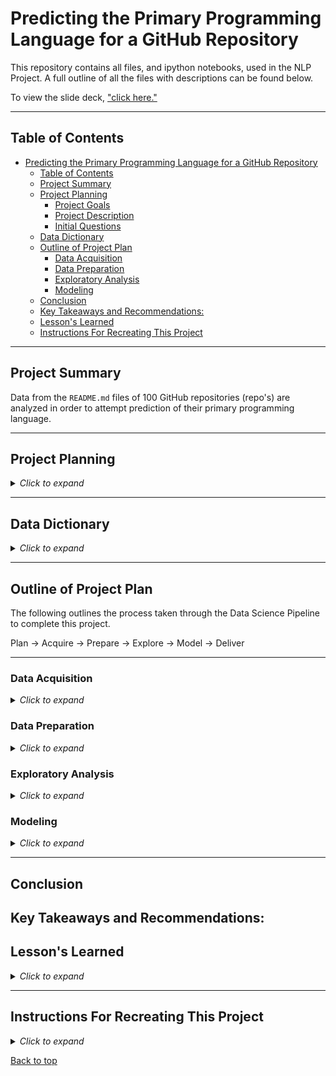 # Predicting the Primary Programming Language for a GitHub Repository

This repository contains all files, and ipython notebooks, used in the NLP Project. A full outline of all the files with descriptions can be found below.

To view the slide deck, ["click here."](https://docs.google.com/presentation/d/1I_QQLWC0TRMOb0x_x64Gjn7MMuG_94kd-X5K00pr4kY/edit?usp=sharing) 


___

## Table of Contents

- [Predicting the Primary Programming Language for a GitHub Repository](#predicting-the-primary-programming-language-for-a-github-repository)
  - [Table of Contents](#table-of-contents)
  - [Project Summary](#project-summary)
  - [Project Planning](#project-planning)
    - [Project Goals](#project-goals)
    - [Project Description](#project-description)
    - [Initial Questions](#initial-questions)
  - [Data Dictionary](#data-dictionary)
  - [Outline of Project Plan](#outline-of-project-plan)
    - [Data Acquisition](#data-acquisition)
    - [Data Preparation](#data-preparation)
    - [Exploratory Analysis](#exploratory-analysis)
    - [Modeling](#modeling)
  - [Conclusion](#conclusion)
  - [Key Takeaways and Recommendations:](#key-takeaways-and-recommendations)
  - [Lesson's Learned](#lessons-learned)
  - [Instructions For Recreating This Project](#instructions-for-recreating-this-project)

___

## Project Summary

Data from the `README.md` files of 100 GitHub repositories (repo's) are analyzed in order to attempt prediction of their primary programming language.

___

## Project Planning

<details><summary><i>Click to expand</i></summary>

### Project Goals

Determine the primary programming language of a GitHub repository by using natural language processing (NLP) techniques on their `README.md`.

### Project Description

GitHub is where over 83 million developers shape the future of software, together. This software is hosted on the site in "repositories". Aside from from acting as a home for open source coding, GitHub offers several interesting features in the repo's. One particular feature, that we will be investigating in this project, is the programming language percentage.

The programming language percentage is an infographic on the home page of every repo on GitHub. It indicates the percentage of each programming language in that particular repo. For most repo's there is a clear primary programming language (many have only 1 language).

Another common attribute of GitHub repo's is the `README.md`. The `README.md` is a file that generally contains an introduction to the repo, explains the purpose of the code, and shares instructions for running the code.

In this project, we will attempt to use data from the `README.md` to predict what language that repo is primarilly coded in. We are specifically interested in repo's related to the search term "bitcoin". We use the top 500 results for the search term "bitcoin" to obtain the data used for this project.

### Initial Questions

1. Can we predict the programming language of a repo by using NLP on the `README.md`?
2. Is there a statistically significant difference between `README.md` lengths for the top 3 most common languages?
3. Can the presence of certain keywords be used to identify the main programming language for a repository?
4. Are there bi-grams that are unique to one of the top 3 most common programming languages?
5. Is there a statistically significant difference in sentiment analysis between `REAMDE.md` files for the top 3 most common languages?

</details>

___

## Data Dictionary

<details><summary><i>Click to expand</i></summary>


| Variable              | Meaning      |
| --------------------- | ------------ |
| repo | Path to repository on github.com |
| language | Primary programming language in repository |
| readme | Contains full contents of the repository's "README.md" |
| clean | Contains the normalized, and tokenized, contents of the repository's "README.md" with stopwords removed |
| stemmed | Contains the stemmed words from the clean "README.md" text |
| lemmatized | Contains the lemmatized words from the clean "README.md" text |
| contains_python_keywords | Whether or not a README contains keywords common to Python repositories |
| contains_cpp_keywords | Whether or not a README contains keywords common to C++ repositories |
| contains_js_keywords | Whether or not a README contains keywords common to JavaScript repositories |

</details>

___

## Outline of Project Plan

The following outlines the process taken through the Data Science Pipeline to complete this project.

Plan &#8594; Acquire &#8594; Prepare &#8594; Explore &#8594; Model &#8594; Deliver

---
### Data Acquisition

<details><summary><i>Click to expand</i></summary>

**Acquisition Files:**

- acquire_urls.ipynb: Contains instructions for pulling a list of repository URLs matching the search term "bitcoin". It should be noted that this script was executed on May 16, 2022 and may produce different results at a later date. For reproducibility, a cache file containing the specific URLs used for this project is provided with the repository.
- urls.csv: A cache file containing URLs for the repositories used for this project.
- acquire.py: A python script containing code that pulls the repo path, language, and readme from list of repo's in urls.csv.

**Steps Taken:**

- This search is done via GitHub's API and a list is extracted that contains the url path to 500 related repos.
- A list of URLs for repositories matching the search term "bitcoin" is collected using the Github API. In order to have ample data to work with N URLs are acquired.
- The list of URLs is used to acquire the `README.md` file and primary programming language for each repository using the Github API. This can be a time consuming process.
- The readme's from each repo are pulled through the API and compiled to return a .json file with the aforementioned keys and values.

</details>

### Data Preparation

<details><summary><i>Click to expand</i></summary>

**Preparation Files:**

- prepare.ipynb: Contains instructions for preparing the data and testing the prepare.py module.
- prepare.py: Contains functions used for preparing the readme's for exploration and modeling.
- preprocessing.py: Contains functions used for preprocessing data for exploration and modeling such as splitting data.

**Steps Taken:**

- Now begins the challenge of quantizing communications in the english lanuage. NLP attempts to do just that by utilizing cutting edge computational power. Common parsing techniques are used on the original corpus collected from GitHub.
- In this project, the contents of an individual `README.md` are treated as a document. Each document is changed to all lower case letters, has punctuation removed, is tokenized, and has stop-words removed as a function of basic cleaning. Below are all the steps in preparing the data:
  - lowering the case of all words
  - removing punctuation
  - tokenization
  - removing stop words
  - column name changed
  - languages other than top 3 consolidated to 'other'
- The top 3 programming languages are Python, C++, and JavaScript which are each given their own classification class.
- Further preprocessing includes stemming and lemmetization.
- Column names are changed for convenience and all languages other than the top 3 are consolidated into the category 'other'.
- The tidied strings are returned in a single Pandas dataframe.

</details>

### Exploratory Analysis

<details><summary><i>Click to expand</i></summary>

**Exploratory Analysis Files:**

- explore.ipynb: Contains all steps taken and decisions made in the exploration phase with key takeaways.
- explore.py: Contains functions used for producing visualizations and conducting statistical tests in the final report notebook.

**Steps Taken:**

- First the data is split into three datasets: train, validate, and test. The training dataset is explored in the explore notebook and used later for training machine learning models. The validate and test datasets are used as unseen data to determine how the machine learning models perform on unseen data.
- The overall word frequencies are explored for the clean, stemmed, and lemmatized text to determine if there is any difference in word frequencies for each prepared README data.
- The word frequencies for each target class (Python, C++, JavaScript, and Other) are explored to determine if there are common words unique to each programming language.
- Bi-gram and Tri-gram analysis is conducted to determine if there are unique bi-grams or tri-grams for any of the target classes.
- Word clouds are produced for presentation purposes.
- The length of the README files is compared for each target class to determine if READMEs on average vary in size for different primary programming languages.
- Sentiment analysis is conducted for all target classes to determine if there is any significant difference in sentiment for each programming lanugage.

</details>

### Modeling

<details><summary><i>Click to expand</i></summary>

**Modeling Files:**

- model.ipynb: Contains all steps taken and decisions made in the modeling phase with key takeaways.
- Nichols_work.ipynb: Entire corpus of code for modeling the repo's `README.md`.
- model.py: Modeling procedures functionized for final report.

**Steps Taken:**

- First we take the prepared data from above and isolate the target from the features. Both, feature and target, are further divided into train, test, and validate dataframes.
- To better help our models read English we will tokenize each word in the document.
- Tokenized documents are then processed to remove any confusion about word meaning. There are two methods used to extract the root / stem word, they are stemming and lemmatization.
- Finally, stop words (such as "to", "and", "a", etc...) are removed.
- This particular corpus lends itself perfectly to a classification model. Therefore, we will use a decision tree to predict which programming language each README.md is referencing.
- In this project we use a decision tree with a max depth of 5.
- Each corpus was engineered for easier processing by the model. The features were engineered using a count vectorizer (CV) and a TF-IDF vectorizer (TF-IDF).

</details>

___

## Conclusion
## Key Takeaways and Recommendations:
## Lesson's Learned

<details><summary><i>Click to expand</i></summary>

We feel confident that the natural language of a GitHub `README.md` can be used to predict the programming language of that repository. While our top model did perform better than the baseline prediction of `'other'`, the performance of the models in this report would not be recommended for production. Here are some of the key takeaways we garnered during our data science pipeline.

While acquiring data, early tests were ran with 100 repo's. The low number of documents wasn't enough to adequately train the model. In later versions we used 500 repo's. For higher quality results, we recommend collecting as many repo's as possible from the results of the search query.

Data preparation included the full gambit of natural language preprocessing. We would recommend the same procedure as above.

Our exploration of the corpora exposed what we might have suspected; the various programing languages have a unique dialect which can be used to identify them. Consequently, when the `README.md` had very few words, was not properly written, or had encoded information, our model had a harder time classifying the repo. In future iterations, we would recommend setting a minimum word count per document. Document length was also shown to significantly indicate when a document belongs to the "JavaScript" or "C++" class. Future models may take advantage of these findings. Lastly we saw that some bigrams where characteristic of the separate languages.

Our first pass at modeling was promising. Our best decision tree had an accuracy of 72% on validate and 65% on test, which beat the baseline accuracy of 56%. That model used a TF-IDF vectorizer on the `'clean'` corpus. We believe using other classification models, such as random forest or naive bayes, in conjunction with optimized parameters like max depth or larger n-grams will yield reliable, production ready results.

In this project, we have shown that the programming language of a GitHub repo can be correctly classified by the contents of the `README.md`. If time allowed and the following considerations were implemented in code, we suspect the result would be higher in accuracy and more consistent on unseen data.

</details>

___

## Instructions For Recreating This Project

<details><summary><i>Click to expand</i></summary>

1. Clone this repository into your local machine using the following command:
```bash
git clone git@github.com:Garcia-Hensley-Nichols-NLP-project/GHN-NLP-project.git
```
2. You will need Natural Language Tool Kit (NLKT), Pandas, Numpy, Matplotlib, Seaborn, and SKLearn installed on your machine.
3. Please run `python acquire.py` in a terminal to acquire the `data.json` file.
4. Now you can start a Jupyter Notebook session and execute the code blocks in the `final_report.ipynb` notebook.

</details>

[Back to top]()
